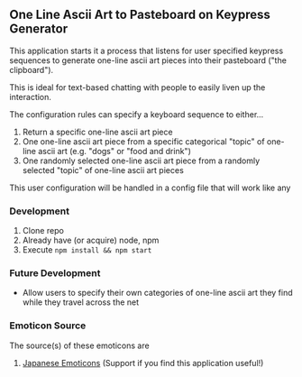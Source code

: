 ## One Line Ascii Art to Pasteboard on Keypress Generator

This application starts it a process that listens for user specified keypress sequences to generate one-line ascii art pieces into their pasteboard ("the clipboard").

This is ideal for text-based chatting with people to easily liven up the interaction.

The configuration rules can specify a keyboard sequence to either...

1. Return a specific one-line ascii art piece
1. One one-line ascii art piece from a specific categorical "topic" of one-line ascii art (e.g. "dogs" or "food and drink")
1. One randomly selected one-line ascii art piece from a randomly selected "topic" of one-line ascii art pieces

This user configuration will be handled in a config file that will work like any

### Development
1. Clone repo
1. Already have (or acquire) node, npm
1. Execute `npm install && npm start`

### Future Development
- Allow users to specify their own categories of one-line ascii art they find while they travel across the net

### Emoticon Source
The source(s) of these emoticons are

1. [Japanese Emoticons](http://japaneseemoticons.me/) (Support if you find this application useful!)
